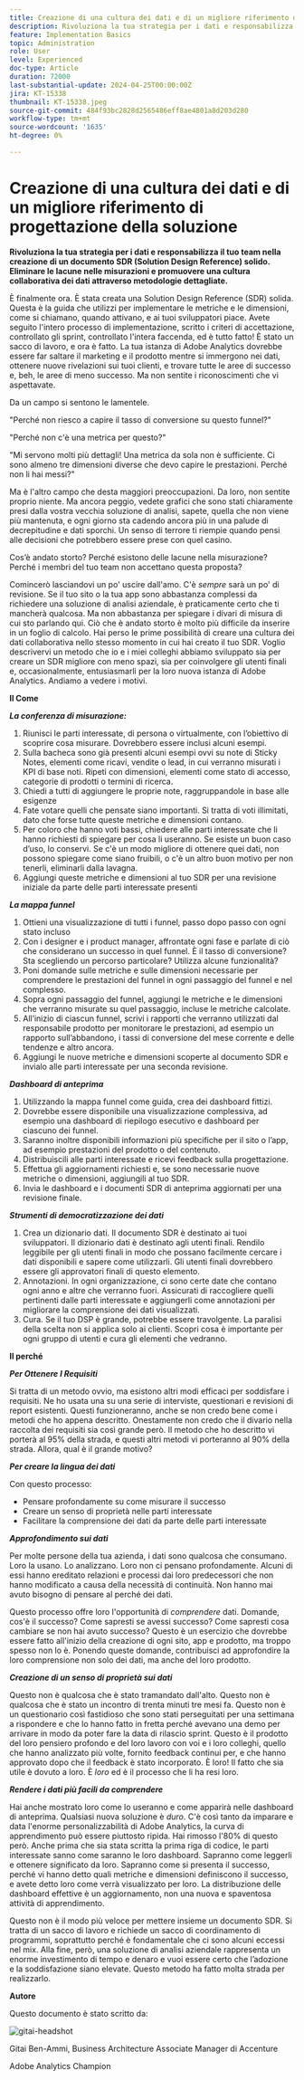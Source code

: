 ```yaml
---
title: Creazione di una cultura dei dati e di un migliore riferimento di progettazione della soluzione
description: Rivoluziona la tua strategia per i dati e responsabilizza il tuo team nella creazione di un documento Solution Design Reference (SDR) solido. Eliminare le lacune nelle misurazioni e promuovere una cultura collaborativa dei dati attraverso metodologie dettagliate.
feature: Implementation Basics
topic: Administration
role: User
level: Experienced
doc-type: Article
duration: 72000
last-substantial-update: 2024-04-25T00:00:00Z
jira: KT-15338
thumbnail: KT-15338.jpeg
source-git-commit: 484f93bc2828d2565486eff8ae4801a8d203d280
workflow-type: tm+mt
source-wordcount: '1635'
ht-degree: 0%

---
```



# Creazione di una cultura dei dati e di un migliore riferimento di progettazione della soluzione

**Rivoluziona la tua strategia per i dati e responsabilizza il tuo team nella creazione di un documento SDR (Solution Design Reference) solido. Eliminare le lacune nelle misurazioni e promuovere una cultura collaborativa dei dati attraverso metodologie dettagliate.**

È finalmente ora. È stata creata una Solution Design Reference (SDR) solida. Questa è la guida che utilizzi per implementare le metriche e le dimensioni, come si chiamano, quando attivano, e ai tuoi sviluppatori piace. Avete seguito l&#39;intero processo di implementazione, scritto i criteri di accettazione, controllato gli sprint, controllato l&#39;intera faccenda, ed è tutto fatto! È stato un sacco di lavoro, e ora è fatto. La tua istanza di Adobe Analytics dovrebbe essere far saltare il marketing e il prodotto mentre si immergono nei dati, ottenere nuove rivelazioni sui tuoi clienti, e trovare tutte le aree di successo e, beh, le aree di meno successo. Ma non sentite i riconoscimenti che vi aspettavate.

Da un campo si sentono le lamentele.

&quot;Perché non riesco a capire il tasso di conversione su questo funnel?&quot;

&quot;Perché non c&#39;è una metrica per questo?&quot;

&quot;Mi servono molti più dettagli! Una metrica da sola non è sufficiente. Ci sono almeno tre dimensioni diverse che devo capire le prestazioni. Perché non li hai messi?&quot;

Ma è l&#39;altro campo che desta maggiori preoccupazioni. Da loro, non sentite proprio niente. Ma ancora peggio, vedete grafici che sono stati chiaramente presi dalla vostra vecchia soluzione di analisi, sapete, quella che non viene più mantenuta, e ogni giorno sta cadendo ancora più in una palude di decrepitudine e dati sporchi. Un senso di terrore ti riempie quando pensi alle decisioni che potrebbero essere prese con quel casino.

Cos’è andato storto? Perché esistono delle lacune nella misurazione? Perché i membri del tuo team non accettano questa proposta?

Comincerò lasciandovi un po&#39; uscire dall&#39;amo. C&#39;è *sempre* sarà un po&#39; di revisione. Se il tuo sito o la tua app sono abbastanza complessi da richiedere una soluzione di analisi aziendale, è praticamente certo che ti mancherà qualcosa. Ma non abbastanza per spiegare i divari di misura di cui sto parlando qui. Ciò che è andato storto è molto più difficile da inserire in un foglio di calcolo. Hai perso le prime possibilità di creare una cultura dei dati collaborativa nello stesso momento in cui hai creato il tuo SDR. Voglio descrivervi un metodo che io e i miei colleghi abbiamo sviluppato sia per creare un SDR migliore con meno spazi, sia per coinvolgere gli utenti finali e, occasionalmente, entusiasmarli per la loro nuova istanza di Adobe Analytics. Andiamo a vedere i motivi.

**Il Come**

***La conferenza di misurazione:***

1. Riunisci le parti interessate, di persona o virtualmente, con l’obiettivo di scoprire cosa misurare. Dovrebbero essere inclusi alcuni esempi.
1. Sulla bacheca sono già presenti alcuni esempi ovvi su note di Sticky Notes, elementi come ricavi, vendite o lead, in cui verranno misurati i KPI di base noti. Ripeti con dimensioni, elementi come stato di accesso, categorie di prodotti o termini di ricerca.
1. Chiedi a tutti di aggiungere le proprie note, raggruppandole in base alle esigenze
1. Fate votare quelli che pensate siano importanti. Si tratta di voti illimitati, dato che forse tutte queste metriche e dimensioni contano.
1. Per coloro che hanno voti bassi, chiedere alle parti interessate che li hanno richiesti di spiegare per cosa li useranno. Se esiste un buon caso d’uso, lo conservi. Se c&#39;è un modo migliore di ottenere quei dati, non possono spiegare come siano fruibili, o c&#39;è un altro buon motivo per non tenerli, eliminarli dalla lavagna.
1. Aggiungi queste metriche e dimensioni al tuo SDR per una revisione iniziale da parte delle parti interessate presenti

***La mappa funnel***

1. Ottieni una visualizzazione di tutti i funnel, passo dopo passo con ogni stato incluso
1. Con i designer e i product manager, affrontate ogni fase e parlate di ciò che considerano un successo in quel funnel. È il tasso di conversione? Sta scegliendo un percorso particolare? Utilizza alcune funzionalità?
1. Poni domande sulle metriche e sulle dimensioni necessarie per comprendere le prestazioni del funnel in ogni passaggio del funnel e nel complesso.
1. Sopra ogni passaggio del funnel, aggiungi le metriche e le dimensioni che verranno misurate su quel passaggio, incluse le metriche calcolate.
1. All’inizio di ciascun funnel, scrivi i rapporti che verranno utilizzati dal responsabile prodotto per monitorare le prestazioni, ad esempio un rapporto sull’abbandono, i tassi di conversione del mese corrente e delle tendenze e altro ancora.
1. Aggiungi le nuove metriche e dimensioni scoperte al documento SDR e invialo alle parti interessate per una seconda revisione.

***Dashboard di anteprima***

1. Utilizzando la mappa funnel come guida, crea dei dashboard fittizi.
1. Dovrebbe essere disponibile una visualizzazione complessiva, ad esempio una dashboard di riepilogo esecutivo e dashboard per ciascuno dei funnel.
1. Saranno inoltre disponibili informazioni più specifiche per il sito o l’app, ad esempio prestazioni del prodotto o del contenuto.
1. Distribuiscili alle parti interessate e ricevi feedback sulla progettazione.
1. Effettua gli aggiornamenti richiesti e, se sono necessarie nuove metriche o dimensioni, aggiungili al tuo SDR.
1. Invia le dashboard e i documenti SDR di anteprima aggiornati per una revisione finale.

***Strumenti di democratizzazione dei dati***

1. Crea un dizionario dati. Il documento SDR è destinato ai tuoi sviluppatori. Il dizionario dati è destinato agli utenti finali. Rendilo leggibile per gli utenti finali in modo che possano facilmente cercare i dati disponibili e sapere come utilizzarli. Gli utenti finali dovrebbero essere gli approvatori finali di questo elemento.
1. Annotazioni. In ogni organizzazione, ci sono certe date che contano ogni anno e altre che verranno fuori. Assicurati di raccogliere quelli pertinenti dalle parti interessate e aggiungerli come annotazioni per migliorare la comprensione dei dati visualizzati.
1. Cura. Se il tuo DSP è grande, potrebbe essere travolgente. La paralisi della scelta non si applica solo ai clienti. Scopri cosa è importante per ogni gruppo di utenti e cura gli elementi che vedranno.

**Il perché**

***Per Ottenere I Requisiti***

Si tratta di un metodo ovvio, ma esistono altri modi efficaci per soddisfare i requisiti. Ne ho usata una su una serie di interviste, questionari e revisioni di report esistenti. Questi funzioneranno, anche se non credo bene come i metodi che ho appena descritto. Onestamente non credo che il divario nella raccolta dei requisiti sia così grande però. Il metodo che ho descritto vi porterà al 95% della strada, e questi altri metodi vi porteranno al 90% della strada. Allora, qual è il grande motivo?

***Per creare la lingua dei dati***

Con questo processo:

- Pensare profondamente su come misurare il successo
- Creare un senso di proprietà nelle parti interessate
- Facilitare la comprensione dei dati da parte delle parti interessate

***Approfondimento sui dati***

Per molte persone della tua azienda, i dati sono qualcosa che consumano. Loro la usano. Lo analizzano. Loro non ci pensano profondamente. Alcuni di essi hanno ereditato relazioni e processi dai loro predecessori che non hanno modificato a causa della necessità di continuità. Non hanno mai avuto bisogno di pensare al perché dei dati.

Questo processo offre loro l&#39;opportunità di *comprendere* dati. Domande, cos&#39;è il successo? Come sapresti se avessi successo? Come sapresti cosa cambiare se non hai avuto successo? Questo è un esercizio che dovrebbe essere fatto all&#39;inizio della creazione di ogni sito, app e prodotto, ma troppo spesso non lo è. Ponendo queste domande, contribuisci ad approfondire la loro comprensione non solo dei dati, ma anche del loro prodotto.

***Creazione di un senso di proprietà sui dati***

Questo non è qualcosa che è stato tramandato dall&#39;alto. Questo non è qualcosa che è stato un incontro di trenta minuti tre mesi fa. Questo non è un questionario così fastidioso che sono stati perseguitati per una settimana a rispondere e che lo hanno fatto in fretta perché avevano una demo per arrivare in modo da poter fare la data di rilascio sprint. Questo è il prodotto del loro pensiero profondo e del loro lavoro con voi e i loro colleghi, quello che hanno analizzato più volte, fornito feedback continui per, e che hanno approvato dopo che il feedback è stato incorporato. È loro! Il fatto che sia utile è dovuto a loro. È *loro* ed è il processo che li ha resi loro.

***Rendere i dati più facili da comprendere***

Hai anche mostrato loro come lo useranno e come apparirà nelle dashboard di anteprima. Qualsiasi nuova soluzione è *duro*. C&#39;è così tanto da imparare e data l&#39;enorme personalizzabilità di Adobe Analytics, la curva di apprendimento può essere piuttosto ripida. Hai rimosso l&#39;80% di questo però. Anche prima che sia stata scritta la prima riga di codice, le parti interessate sanno come saranno le loro dashboard. Sapranno come leggerli e ottenere significato da loro. Sapranno come si presenta il successo, perché vi hanno detto quali metriche e dimensioni definiscono il successo, e avete detto loro come verrà visualizzato per loro. La distribuzione delle dashboard effettive è un aggiornamento, non una nuova e spaventosa attività di apprendimento.

Questo non è il modo più veloce per mettere insieme un documento SDR. Si tratta di un sacco di lavoro e richiede un sacco di coordinamento di programmi, soprattutto perché è fondamentale che ci sono alcuni eccessi nel mix. Alla fine, però, una soluzione di analisi aziendale rappresenta un enorme investimento di tempo e denaro e vuoi essere certo che l’adozione e la soddisfazione siano elevate. Questo metodo ha fatto molta strada per realizzarlo.

**Autore**

Questo documento è stato scritto da:

![gitai-headshot](assets/gitai-headshot.png)

Gitai Ben-Ammi, Business Architecture Associate Manager di Accenture

Adobe Analytics Champion


